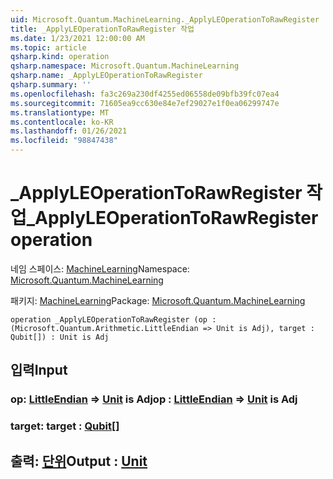 ```yaml
---
uid: Microsoft.Quantum.MachineLearning._ApplyLEOperationToRawRegister
title: _ApplyLEOperationToRawRegister 작업
ms.date: 1/23/2021 12:00:00 AM
ms.topic: article
qsharp.kind: operation
qsharp.namespace: Microsoft.Quantum.MachineLearning
qsharp.name: _ApplyLEOperationToRawRegister
qsharp.summary: ''
ms.openlocfilehash: fa3c269a230df4255ed06558de09bfb39fc07ea4
ms.sourcegitcommit: 71605ea9cc630e84e7ef29027e1f0ea06299747e
ms.translationtype: MT
ms.contentlocale: ko-KR
ms.lasthandoff: 01/26/2021
ms.locfileid: "98847438"
---
```

# <a name="_applyleoperationtorawregister-operation"></a><span data-ttu-id="07b6f-102">_ApplyLEOperationToRawRegister 작업</span><span class="sxs-lookup"><span data-stu-id="07b6f-102">_ApplyLEOperationToRawRegister operation</span></span>

<span data-ttu-id="07b6f-103">네임 스페이스: [MachineLearning](xref:Microsoft.Quantum.MachineLearning)</span><span class="sxs-lookup"><span data-stu-id="07b6f-103">Namespace: [Microsoft.Quantum.MachineLearning](xref:Microsoft.Quantum.MachineLearning)</span></span>

<span data-ttu-id="07b6f-104">패키지: [MachineLearning](https://nuget.org/packages/Microsoft.Quantum.MachineLearning)</span><span class="sxs-lookup"><span data-stu-id="07b6f-104">Package: [Microsoft.Quantum.MachineLearning](https://nuget.org/packages/Microsoft.Quantum.MachineLearning)</span></span>




```qsharp
operation _ApplyLEOperationToRawRegister (op : (Microsoft.Quantum.Arithmetic.LittleEndian => Unit is Adj), target : Qubit[]) : Unit is Adj
```


## <a name="input"></a><span data-ttu-id="07b6f-105">입력</span><span class="sxs-lookup"><span data-stu-id="07b6f-105">Input</span></span>

### <a name="op--littleendian--unit--is-adj"></a><span data-ttu-id="07b6f-106">op: [LittleEndian](xref:Microsoft.Quantum.Arithmetic.LittleEndian) => [Unit](xref:microsoft.quantum.lang-ref.unit)  is Adj</span><span class="sxs-lookup"><span data-stu-id="07b6f-106">op : [LittleEndian](xref:Microsoft.Quantum.Arithmetic.LittleEndian) => [Unit](xref:microsoft.quantum.lang-ref.unit)  is Adj</span></span>




### <a name="target--qubit"></a><span data-ttu-id="07b6f-107">target: [](xref:microsoft.quantum.lang-ref.qubit)</span><span class="sxs-lookup"><span data-stu-id="07b6f-107">target : [Qubit](xref:microsoft.quantum.lang-ref.qubit)[]</span></span>





## <a name="output--unit"></a><span data-ttu-id="07b6f-108">출력: [단위](xref:microsoft.quantum.lang-ref.unit)</span><span class="sxs-lookup"><span data-stu-id="07b6f-108">Output : [Unit](xref:microsoft.quantum.lang-ref.unit)</span></span>

